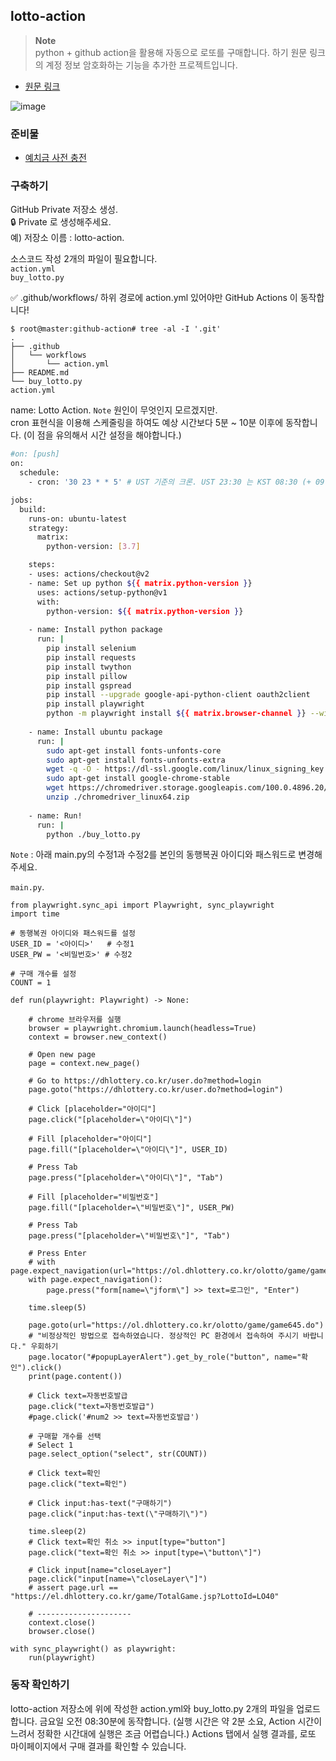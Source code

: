 ## lotto-action
> **Note**  
> python + github action을 활용해 자동으로 로또를 구매합니다.
> 하기 원문 링크의 계정 정보 암호화하는 기능을 추가한 프로젝트입니다.

- [원문 링크](https://velog.io/@king/githubactions-lotto)

![image](https://github.com/ieunune/lotto-action/assets/50124623/7c592099-2b61-4ade-8a2f-3071440cd7fc)

### 준비물
  - [예치금 사전 충전](https://dhlottery.co.kr/payment.do?method=payment)

### 구축하기
GitHub Private 저장소 생성.  
🔒 Private 로 생성해주세요.  
예) 저장소 이름 : lotto-action. 


소스코드 작성
2개의 파일이 필요합니다.  
`action.yml`  
`buy_lotto.py`

✅ .github/workflows/ 하위 경로에 action.yml 있어야만 GitHub Actions 이 동작합니다!
``` 
$ root@master:github-action# tree -al -I '.git'  
.  
├── .github
│   └── workflows
│       └── action.yml
├── README.md
└── buy_lotto.py
action.yml  
```

name: Lotto Action. 
`Note` 
원인이 무엇인지 모르겠지만.  
cron 표현식을 이용해 스케줄링을 하여도 예상 시간보다 5분 ~ 10분 이후에 동작합니다. (이 점을 유의해서 시간 설정을 해야합니다.)

``` bash
#on: [push]
on:
  schedule:
    - cron: '30 23 * * 5' # UST 기준의 크론. UST 23:30 는 KST 08:30 (+ 09:00)

jobs:
  build:
    runs-on: ubuntu-latest
    strategy:
      matrix:
        python-version: [3.7]

    steps:
    - uses: actions/checkout@v2
    - name: Set up python ${{ matrix.python-version }}
      uses: actions/setup-python@v1
      with:
        python-version: ${{ matrix.python-version }}
    
    - name: Install python package
      run: |        
        pip install selenium
        pip install requests        
        pip install twython
        pip install pillow    
        pip install gspread        
        pip install --upgrade google-api-python-client oauth2client
        pip install playwright
        python -m playwright install ${{ matrix.browser-channel }} --with-deps
    
    - name: Install ubuntu package
      run: |        
        sudo apt-get install fonts-unfonts-core
        sudo apt-get install fonts-unfonts-extra
        wget -q -O - https://dl-ssl.google.com/linux/linux_signing_key.pub | sudo apt-key add        
        sudo apt-get install google-chrome-stable    
        wget https://chromedriver.storage.googleapis.com/100.0.4896.20/chromedriver_linux64.zip
        unzip ./chromedriver_linux64.zip           
      
    - name: Run!      
      run: |        
        python ./buy_lotto.py
```
`Note` : 아래 main.py의 수정1과 수정2를 본인의 동행복권 아이디와 패스워드로 변경해주세요.

`main.py`. 
```
from playwright.sync_api import Playwright, sync_playwright
import time

# 동행복권 아이디와 패스워드를 설정
USER_ID = '<아이디>'   # 수정1  
USER_PW = '<비밀번호>' # 수정2

# 구매 개수를 설정
COUNT = 1

def run(playwright: Playwright) -> None:

    # chrome 브라우저를 실행
    browser = playwright.chromium.launch(headless=True)
    context = browser.new_context()

    # Open new page
    page = context.new_page()

    # Go to https://dhlottery.co.kr/user.do?method=login
    page.goto("https://dhlottery.co.kr/user.do?method=login")

    # Click [placeholder="아이디"]
    page.click("[placeholder=\"아이디\"]")

    # Fill [placeholder="아이디"]
    page.fill("[placeholder=\"아이디\"]", USER_ID)

    # Press Tab
    page.press("[placeholder=\"아이디\"]", "Tab")

    # Fill [placeholder="비밀번호"]
    page.fill("[placeholder=\"비밀번호\"]", USER_PW)

    # Press Tab
    page.press("[placeholder=\"비밀번호\"]", "Tab")

    # Press Enter
    # with page.expect_navigation(url="https://ol.dhlottery.co.kr/olotto/game/game645.do"):
    with page.expect_navigation():
        page.press("form[name=\"jform\"] >> text=로그인", "Enter")
    
    time.sleep(5)
    
    page.goto(url="https://ol.dhlottery.co.kr/olotto/game/game645.do")    
    # "비정상적인 방법으로 접속하였습니다. 정상적인 PC 환경에서 접속하여 주시기 바랍니다." 우회하기
    page.locator("#popupLayerAlert").get_by_role("button", name="확인").click()
    print(page.content())

    # Click text=자동번호발급
    page.click("text=자동번호발급")
    #page.click('#num2 >> text=자동번호발급')

    # 구매할 개수를 선택
    # Select 1
    page.select_option("select", str(COUNT))

    # Click text=확인
    page.click("text=확인")

    # Click input:has-text("구매하기")
    page.click("input:has-text(\"구매하기\")")

    time.sleep(2)
    # Click text=확인 취소 >> input[type="button"]
    page.click("text=확인 취소 >> input[type=\"button\"]")

    # Click input[name="closeLayer"]
    page.click("input[name=\"closeLayer\"]")
    # assert page.url == "https://el.dhlottery.co.kr/game/TotalGame.jsp?LottoId=LO40"

    # ---------------------
    context.close()
    browser.close()

with sync_playwright() as playwright:
    run(playwright)
```
### 동작 확인하기
lotto-action 저장소에 위에 작성한 action.yml와 buy_lotto.py 2개의 파일을 업로드 합니다.
금요일 오전 08:30분에 동작합니다. (실행 시간은 약 2분 소요, Action 시간이 느려서 정확한 시간대에 실행은 조금 어렵습니다.)
Actions 탭에서 실행 결과를, 로또 마이페이지에서 구매 결과를 확인할 수 있습니다.
